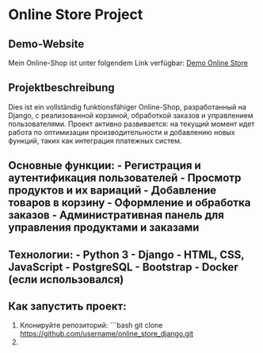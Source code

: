 # Online Store Project
## Demo-Website
Mein Online-Shop ist unter folgendem Link verfügbar: [Demo Online Store](https://healthyshopua.com) 
## Projektbeschreibung
Dies ist ein vollständig funktionsfähiger Online-Shop, разработанный на Django, с реализованной корзиной, обработкой заказов и управлением пользователями. Проект активно развивается: на текущий момент идет работа по оптимизации производительности и добавлению новых функций, таких как интеграция платежных систем. 
## Основные функции: - Регистрация и аутентификация пользователей - Просмотр продуктов и их вариаций - Добавление товаров в корзину - Оформление и обработка заказов - Административная панель для управления продуктами и заказами 
## Технологии: - Python 3 - Django - HTML, CSS, JavaScript - PostgreSQL - Bootstrap - Docker (если использовался) 
## Как запустить проект: 
1. Клонируйте репозиторий: ```bash git clone https://github.com/username/online_store_django.git
2. 
